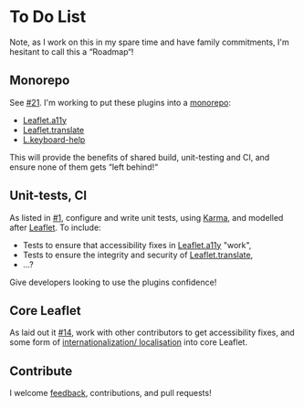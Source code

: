 
# To Do List #

Note, as I work on this in my spare time and have family commitments, I'm hesitant to call this a “Roadmap“!

## Monorepo

See [#21]. I'm working to put these plugins into a [monorepo][]:

* [Leaflet.a11y][]
* [Leaflet.translate][]
* [L.keyboard-help][]

This will provide the benefits of shared build, unit-testing and CI, and ensure none of them gets “left behind!“

## Unit-tests, CI

As listed in [#1][], configure and write unit tests, using [Karma][], and modelled after [Leaflet][L.karma]. To include:

* Tests to ensure that accessibility fixes in [Leaflet.a11y][] "work",
* Tests to ensure the integrity and security of [Leaflet.translate][],
* ...?

Give developers looking to use the plugins confidence!

## Core Leaflet

As laid out it [#14][], work with other contributors to get accessibility fixes, and some form of [internationalization/ localisation][L-9092] into core Leaflet.

## Contribute

I welcome [feedback][issues], contributions, and pull requests!

[issues]: https://github.com/nfreear/leaflet.a11y/issues
[#1]: https://github.com/nfreear/leaflet.a11y/issues/1
  "Documentation, CI, Unit tests, Linting"
[#14]: https://github.com/nfreear/leaflet.a11y/issues/14 "I want to retire!"
[#21]: https://github.com/nfreear/leaflet.a11y/issues/21 "Mono-repo ..."
[L-9092]: https://github.com/Leaflet/Leaflet/issues/9092
[monorepo]: https://monorepo.tools/ "Monorepo explained"
[Leaflet.a11y]: https://github.com/nfreear/leaflet.a11y
[Leaflet.translate]: https://github.com/nfreear/Leaflet.translate
[L.keyboard-help]: https://github.com/nfreear/leaflet.a11y/tree/main/packages/L.keyboard-help
[L.Karma]: https://github.com/Leaflet/Leaflet/blob/main/spec/karma.conf.js
  "Leaflet/Leaflet - spec/karma.conf.js (GitHub)"
[Karma]: https://karma-runner.github.io/6.4/index.html
